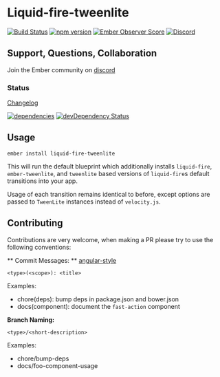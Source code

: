 Liquid-fire-tweenlite
=====================

[![Build Status](https://travis-ci.org/runspired/liquid-fire-tweenlite.svg)](https://travis-ci.org/runspired/liquid-fire-tweenlite)
[![npm version](https://badge.fury.io/js/liquid-fire-tweenlite.svg)](http://badge.fury.io/js/liquid-fire-tweenlite)
[![Ember Observer Score](http://emberobserver.com/badges/liquid-fire-tweenlite.svg)](http://emberobserver.com/addons/liquid-fire-tweenlite)
[![Discord](https://img.shields.io/discord/480462759797063690.svg?logo=discord)](https://discord.gg/zT3asNS)

## Support, Questions, Collaboration

Join the Ember community on [discord](https://discord.gg/zT3asNS)

### Status

[Changelog](./CHANGELOG.md)

[![dependencies](https://david-dm.org/runspired/liquid-fire-tweenlite.svg)](https://david-dm.org/runspired/liquid-fire-tweenlite)
[![devDependency Status](https://david-dm.org/runspired/liquid-fire-tweenlite/dev-status.svg)](https://david-dm.org/runspired/liquid-fire-tweenlite#info=devDependencies)


## Usage

`ember install liquid-fire-tweenlite`

This will run the default blueprint which additionally installs `liquid-fire`, `ember-tweenlite`, and `tweenlite` based
versions of `liquid-fire`s default transitions into your app.

Usage of each transition remains identical to before, except options are passed to `TweenLite` instances
instead of `velocity.js`.

## Contributing

Contributions are very welcome, when making a PR please try to use the following conventions:

** Commit Messages: ** [angular-style](https://github.com/angular/angular.js/blob/v1.4.8/CONTRIBUTING.md#commit)

`<type>(<scope>): <title>`

Examples:

- chore(deps): bump deps in package.json and bower.json
- docs(component): document the `fast-action` component

**Branch Naming:**

`<type>/<short-description>`

Examples:

- chore/bump-deps
- docs/foo-component-usage

